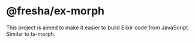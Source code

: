 # @fresha/ex-morph

This project is aimed to make it easier to build Elixir code from JavaScript.
Similar to ts-morph.
